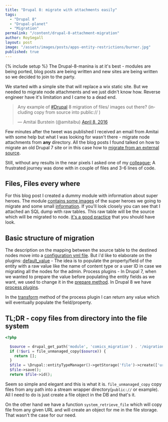 ```yaml
---
title: "Drupal 8: migrate with attachments easily"
tags:
  - "Drupal 8"
  - "Drupal-planet"
  - "Migration"
permalink: "/content/drupal-8-attachment-migration"
author: RoySegall
layout: post
image: "/assets/images/posts/apps-entity-restrictions/burner.jpg"
published: true
---
```



{% include setup %}
The Drupal-8-manina is at it's best - modules are being ported, blog posts are
being written and new sites are being written so we decided to join to the
party.

We started with a simple site that will replace a wix static site. But we needed
to migrate node attachments and we just didn't know how. Reverse engineer have
it's limitation and I came to a dead end.

<!-- more -->

<blockquote class="twitter-tweet" data-lang="en"><p lang="en" dir="ltr">Any
example of <a href="https://twitter.com/hashtag/Drupal?src=hash">#Drupal</a> 8
migration of files/ images out there? (including copy from source into public:// )
</p>&mdash; Amitai Burstein (@amitaibu) <a href="https://twitter.com/amitaibu/status/718441947325677569">April 8, 2016</a></blockquote>
<script async src="//platform.twitter.com/widgets.js" charset="utf-8"></script>

Few minutes after the tweet was published I received an email from Amitai
with some help but what I was looking for wasn't there - migrate node
attachments from <b>any</b> directory. All the blog posts I found talked on
how to migrate an old Drupal 7 site or in this case how to
[migrate from an external source](https://evolvingweb.ca/blog/bringing-files-along-for-ride-to-d8).

Still, without any results in the near pixels I asked one of my
[colleague‏‏‏‏](https://twitter.com/jsacksick); A frustrated journey was done with
in couple of files and 3-6 lines of code.

## Files, Files every where
For this blog post I created a dummy module with information about super heroes.
The module [contains some images](https://github.com/RoySegall/comics_migration/tree/master/migration_assets/images)
of the super heroes we going to migrate and some small [information](https://github.com/RoySegall/comics_migration/tree/master/migration_assets).
If you'll look closely you can see that I attached an SQL dump with raw tables.
This raw table will be the source which will be migrated to node.
[it's a good practice](http://www.gizra.com/content/migration-best-practices/)
that you should have look.

## Basic structure of migration

The description on the mapping between the source table to the destined nodes
move into a [configuration yml file](https://github.com/RoySegall/comics_migration/blob/master/config/install/migrate.migration.superheroes.yml).
But i'd like to elaborate on the plugins:
[default_value](https://github.com/RoySegall/comics_migration/blob/master/config/install/migrate.migration.superheroes.yml#L12) - The idea is to populate the property/field of the
entity with a raw value like the name of content type or a user ID in case we
migrating all the nodes for the admin.
Process plugins - In Drupal 7, when we wanted to prepare the value before
populating the entity fields as we want, we used to change it in the
[prepare method](https://github.com/openscholar/openscholar/blob/SCHOLAR-3.x/openscholar/modules/os/modules/os_migrate_demo/handlers/node/project.inc#L33-L38).
In Drupal 8 we have [process plugins](https://github.com/RoySegall/comics_migration/blob/master/config/install/migrate.migration.superheroes.yml#L20).

In the [transform](https://github.com/RoySegall/comics_migration/blob/master/src/Plugin/migrate/process/FileImport.php#L21)
method of the process plugin I can return any value which will eventually
populate the field/property.

## TL;DR - copy files from directory into the file system

```php
<?php

  $source = drupal_get_path('module', 'comics_migration') . '/migration_assets/images/' . $value;
  if (!$uri = file_unmanaged_copy($source)) {
    return [];
  }
  $file = \Drupal::entityTypeManager()->getStorage('file')->create(['uri' => $uri]);
  $file->save();
  return $file->id();
```

Seem so simple and elegant and this is what it is. `file_unmanaged_copy` copy
files from any path into a stream wrapper directory(`public://` or example).
All I need to do is just create a file object in the DB and that's it.

On the other hand we have a function `system_retrieve_file` which will copy file
from any given URL and will create an object for me in the file storage. That
wasn't the case for our need.
